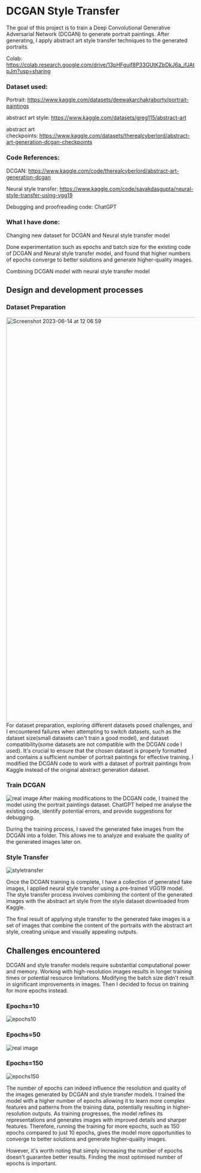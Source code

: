 # DCGAN Style Transfer
The goal of this project is to train a Deep Convolutional Generative Adversarial Network (DCGAN) to generate portrait paintings. After generating, I apply abstract art style transfer techniques to the generated portraits. 

Colab: https://colab.research.google.com/drive/13pHFgujf8P33GUtKZbDkJ6a_ifJAtpJm?usp=sharing


### Dataset used:
Portrait: https://www.kaggle.com/datasets/deewakarchakraborty/portrait-paintings

abstract art style: https://www.kaggle.com/datasets/greg115/abstract-art

abstract art checkpoints: https://www.kaggle.com/datasets/therealcyberlord/abstract-art-generation-dcgan-checkpoints

### Code References:
DCGAN: https://www.kaggle.com/code/therealcyberlord/abstract-art-generation-dcgan

Neural style transfer: https://www.kaggle.com/code/sayakdasgupta/neural-style-transfer-using-vgg19

Debugging and proofreading code: ChatGPT

### What I have done:
Changing new dataset for DCGAN and Neural style transfer model

Done experimentation such as epochs and batch size for the existing code of DCGAN and Neural style transfer model, and found that higher numbers of epochs converge to better solutions and generate higher-quality images.

Combining DCGAN model with neural style transfer model



## Design and development processes

### Dataset Preparation
<img width="1080" alt="Screenshot 2023-06-14 at 12 06 59" src="https://github.com/qi7171/Coding_3_Final_Project/assets/72468017/0f8d9bd9-3b93-436a-b53c-1f2e51c6df0e">
For dataset preparation, exploring different datasets posed challenges, and I encountered failures when attempting to switch datasets, such as the dataset size(small datasets can't train a good model), and dataset compatibility(some datasets are not compatible with the DCGAN code I used). It's crucial to ensure that the chosen dataset is properly formatted and contains a sufficient number of portrait paintings for effective training. I modified the DCGAN code to work with a dataset of portrait paintings from Kaggle instead of the original abstract generation dataset. 

### Train DCGAN
![real image](https://github.com/qi7171/Coding_3_Final_Project/assets/72468017/412ca40e-c001-4de6-aace-831597003300)
After making modifications to the DCGAN code, I trained the model using the portrait paintings dataset. ChatGPT helped me analyse the existing code, identify potential errors, and provide suggestions for debugging.

During the training process, I saved the generated fake images from the DCGAN into a folder. This allows me to analyze and evaluate the quality of the generated images later on.


### Style Transfer
![styletransfer](https://github.com/qi7171/Coding_3_Final_Project/assets/72468017/cbfcdec6-e197-4c27-a194-d512387a4f4c)

Once the DCGAN training is complete, I have a collection of generated fake images, I applied neural style transfer using a pre-trained VGG19 model. The style transfer process involves combining the content of the generated images with the abstract art style from the style dataset downloaded from Kaggle.

The final result of applying style transfer to the generated fake images is a set of images that combine the content of the portraits with the abstract art style, creating unique and visually appealing outputs.


## Challenges encountered
DCGAN and style transfer models require substantial computational power and memory. Working with high-resolution images results in longer training times or potential resource limitations. Modifying the batch size didn't result in significant improvements in images. Then I decided to focus on training for more epochs instead.

### Epochs=10
![epochs10](https://github.com/qi7171/Coding_3_Final_Project/assets/72468017/f1ae8d58-8b6c-4d75-9c88-e9437e63da03)

### Epochs=50
![real image](https://github.com/qi7171/Coding_3_Final_Project/assets/72468017/9fdf8ed8-e54e-4e6d-9634-110604bc79a4)

### Epochs=150
![epochs150](https://github.com/qi7171/Coding_3_Final_Project/assets/72468017/d13e1137-2e64-4df7-a18c-977490337a73)

The number of epochs can indeed influence the resolution and quality of the images generated by DCGAN and style transfer models. I trained the model with a higher number of epochs allowing it to learn more complex features and patterns from the training data, potentially resulting in higher-resolution outputs. As training progresses, the model refines its representations and generates images with improved details and sharper features. Therefore, running the training for more epochs, such as 150 epochs compared to just 10 epochs, gives the model more opportunities to converge to better solutions and generate higher-quality images.

However, it's worth noting that simply increasing the number of epochs doesn't guarantee better results. Finding the most optimised number of epochs is important.


